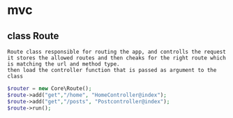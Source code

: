 # mvc
## class Route 
      
    Route class responsible for routing the app, and controlls the request
    it stores the allowed routes and then cheaks for the right route which is matching the url and method type. 
    then load the controller function that is passed as argument to the class

```php
$router = new Core\Route();
$route->add("get","/home", "HomeController@index");
$route->add("get","/posts", "Postcontroller@index");
$route->run();
```
    